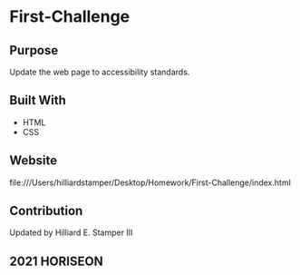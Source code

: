 # First-Challenge

## Purpose 
Update the web page to accessibility standards. 

## Built With 
* HTML
* CSS

## Website 
file:///Users/hilliardstamper/Desktop/Homework/First-Challenge/index.html

## Contribution
Updated by Hilliard E. Stamper III

## 2021 HORISEON 